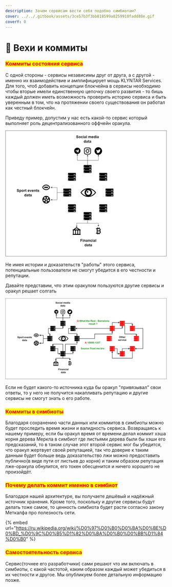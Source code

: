 ```yaml
---
description: Зачем сервисам вести себя подобно симбиотам?
cover: ../../.gitbook/assets/3ce57b3f3bb818599a8259910fadd88e.gif
coverY: 0
---
```


# 💾 Вехи и коммиты

### <mark style="color:red;">Коммиты состояния сервиса</mark>

С одной стороны - сервисы независимы друг от друга, а с другой - именно их взаимодействие и амплифицирует мощь KLYNTAR Services. Для того, чтоб добавить концепции блокчейна в сервисы необходимо чтобы вторые имели единственную цепочку своего развития - то бишь каждый должен иметь возможность проверить историю сервиса и быть уверенным в том, что на протяжении своего существования он работал как честный блокчейн.

Приведу пример, допустим у нас есть какой-то сервис который выполняет роль децентрализованного оффчейн оракула.

![](../../.gitbook/assets/ForServices.drawio.png)

Не имея истории и доказательств "работы" этого сервиса, потенциальные пользователи не смогут убедится в его честности и репутации.

Давайте представим, что этим оракулом пользуются другие сервисы и оракул решает солгать

![](<../../.gitbook/assets/ForServices.drawio (1).png>)

Если не будет какого-то источника куда бы оракул "привязывал" свои ответы, то у него не получится накапливать репутацию и другие сервисы не смогут знать о его работе.

### <mark style="color:red;">**Коммиты в симбиоты**</mark>

Благодаря сохранению части данных или коммитов в симбиоты можно будет проследить время жизни и валидность сервиса. Возвращаясь к нашему примеру, если бы оракул время от времени делал коммит хэша корня дерева Меркла в симбиот где листьями дерева были бы хэши его предсказаний, то в таком случае этот второй сервис мог бы убедится, что оракул жертвует своей репутацией, так что доверие к таким данным будет больше ведь доказательство лжи можно предоставить публично(в виде пути от листьев до корня) и таким образом репутация лже-оракула обнулится, его токен обесценится и ничего хорошего не произойдёт.

### <mark style="color:red;">Почему делать коммит именно в симбиот</mark>

Благодаря нашей архитектуре, вы получаете дешёвый и надёжный источник хранения. Кроме того, поскольку и другие сервисы будут делать тоже самое, то ценность симбиота будет расти согласно закону Меткалфа про полезность сети.

{% embed url="https://ru.wikipedia.org/wiki/%D0%97%D0%B0%D0%BA%D0%BE%D0%BD_%D0%9C%D0%B5%D1%82%D0%BA%D0%B0%D0%BB%D1%84%D0%B0" %}

### <mark style="color:red;">**Самостоятельность сервиса**</mark>

Сервис(точнее его разработчики) сами решают что им включать в симбиоты, с какой частотой, каким образом каждый может убедиться в их честности и другое. Мы опубликуем более детальную информацию позже.
